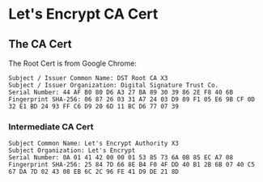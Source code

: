 # Let's Encrypt CA Cert

## The CA Cert

The Root Cert is from Google Chrome:

```
Subject / Issuer Common Name: DST Root CA X3
Subject / Issuer Organization: Digital Signature Trust Co. 
Serial Number: 44 AF B0 80 D6 A3 27 BA 89 30 39 86 2E F8 40 6B
Fingerprint SHA-256: 06 87 26 03 31 A7 24 03 D9 09 F1 05 E6 9B CF 0D 32 E1 BD 24 93 FF C6 D9 20 6D 11 BC D6 77 07 39
```

### Intermediate CA Cert

```
Subject Common Name: Let's Encrypt Authority X3
Subject Organization: Let's Encrypt
Serial Number: 0A 01 41 42 00 00 01 53 85 73 6A 0B 85 EC A7 08
Fingerprint SHA-256: 25 84 7D 66 8E B4 F0 4F DD 40 B1 2B 6B 07 40 C5 67 DA 7D 02 43 08 EB 6C 2C 96 FE 41 D9 DE 21 8D
```
